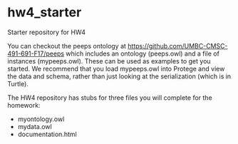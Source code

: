 # hw4_starter
Starter repository for HW4

You can checkout the peeps ontology at https://github.com/UMBC-CMSC-491-691-F17/peeps which includes an ontology (peeps.owl) and a file of instances (mypeeps.owl). These can be used as examples to get you started. We recommend that you load mypeeps.owl into Protege and view the data and schema, rather than just looking at the serialization (which is in Turtle).

The HW4 repository has stubs for three files you will complete for the homework:

* myontology.owl
* mydata.owl
* documentation.html
